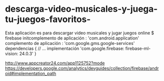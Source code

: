 # descarga-video-musicales-y-juega-tu-juegos-favoritos-
Esta aplicación  es para descargar video musicales  y jugar  juegos  online 
$ firebase initcomplemento de aplicación : 'com.android.application' complemento de aplicación : 'com.google.gms.google-services' dependencias { // ...   implementación 'com.google.firebase: firebase-ml-vision: 24.0.3' } 
 
http://www.appcreator24.com/app1125752?mode
https://developers.google.com/analytics/devguides/collection/firebase/android#implementation_path
  


